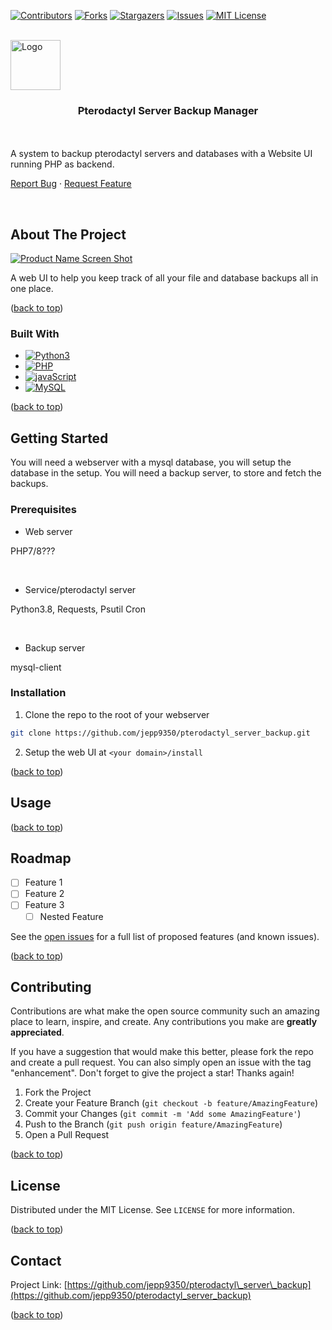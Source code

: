 <a name="readme-top"></a>

[![Contributors](https://img.shields.io/github/contributors/jepp9350/pterodactyl_server_backup.svg?style=for-the-badge)](https://github.com/jepp9350/graphs/contributors)
[![Forks](https://img.shields.io/github/forks/jepp9350/pterodactyl_server_backup.svg?style=for-the-badge)](https://github.com/jepp9350/network/members)
[![Stargazers](https://img.shields.io/github/stars/jepp9350/pterodactyl_server_backup.svg?style=for-the-badge)](https://github.com/jepp9350/stargazers)
[![Issues](https://img.shields.io/github/issues/jepp9350/pterodactyl_server_backup.svg?style=for-the-badge)](https://github.com/jepp9350/issues)
[![MIT License](https://img.shields.io/github/license/jepp9350/pterodactyl_server_backup.svg?style=for-the-badge)](https://github.com/jepp9350/blob/master/LICENSE)

<br>
<a href="https://github.com/jepp9350/pterodactyl_server_backup"><img src="https://encrypted-tbn0.gstatic.com/images?q=tbn:ANd9GcQgPwWKpyDPdM7WB03ECW3aJy-0ll2EOdLJ0w&amp;usqp=CAU" alt="Logo" width="80" height="80"></a>

<h3 align="center">Pterodactyl Server Backup Manager
</h3><br>
<br>
A system to backup pterodactyl servers and databases with a Website UI running PHP as backend.

<a href="https://github.com/jepp9350/issues">Report Bug</a> · <a href="https://github.com/jepp9350/issues">Request Feature</a>

<br>

## About The Project

[![Product Name Screen Shot](https://www.howtogeek.com/wp-content/uploads/csit/2020/07/2016da35.png?height=200p&trim=2,2,2,2)](https://github.com/jepp9350/pterodactyl_server_backup)

A web UI to help you keep track of all your file and database backups all in one place.

(<a href="#readme-top">back to top</a>)

### Built With

* [![Python3](https://img.shields.io/badge/Python-FFD43B?style=for-the-badge&logo=python&logoColor=blue)](https://python.org/)
* [![PHP](https://img.shields.io/badge/PHP-777BB4?style=for-the-badge&logo=php&logoColor=white)](https://php.net/)
* [![javaScript](https://img.shields.io/badge/JavaScript-323330?style=for-the-badge&logo=javascript&logoColor=F7DF1E)](https://javascript.com/)
* [![MySQL](https://img.shields.io/badge/MySQL-005C84?style=for-the-badge&logo=mysql&logoColor=white)](https://mysql.com/)

(<a href="#readme-top">back to top</a>)

## Getting Started

You will need a webserver with a mysql database, you will setup the database in the setup.
You will need a backup server, to store and fetch the backups.

### Prerequisites

* Web server

PHP7/8???

<br>

* Service/pterodactyl server

Python3.8, Requests, Psutil
Cron

<br>

* Backup server

mysql-client

### Installation

1. Clone the repo to the root of your webserver

``` sh
git clone https://github.com/jepp9350/pterodactyl_server_backup.git
```

2. Setup the web UI at `<your domain>/install`

(<a href="#readme-top">back to top</a>)

## Usage




(<a href="#readme-top">back to top</a>)

## Roadmap

* [ ] Feature 1
* [ ] Feature 2
* [ ] Feature 3
    * [ ] Nested Feature

See the [open issues](https://github.com/jepp9350/issues) for a full list of proposed features (and known issues).

(<a href="#readme-top">back to top</a>)

## Contributing

Contributions are what make the open source community such an amazing place to learn, inspire, and create. Any contributions you make are **greatly appreciated**.

If you have a suggestion that would make this better, please fork the repo and create a pull request. You can also simply open an issue with the tag "enhancement".
Don't forget to give the project a star! Thanks again!

1. Fork the Project
2. Create your Feature Branch (`git checkout -b feature/AmazingFeature`)
3. Commit your Changes (`git commit -m 'Add some AmazingFeature'`)
4. Push to the Branch (`git push origin feature/AmazingFeature`)
5. Open a Pull Request

(<a href="#readme-top">back to top</a>)

## License

Distributed under the MIT License. See `LICENSE` for more information.

(<a href="#readme-top">back to top</a>)

## Contact

<!-- Your Name - [@twitter\_handle](https://twitter.com/twitter_handle) \- email@email\_client\.com -->

Project Link: [https://github.com/jepp9350/pterodactyl\_server\_backup](https://github.com/jepp9350/pterodactyl_server_backup)

(<a href="#readme-top">back to top</a>)